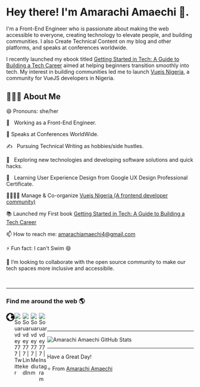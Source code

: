 

<!--
**amycruz97/amycruz97** is a ✨ _special_ ✨ repository because its `README.md` (this file) appears on your GitHub profile.

Here are some ideas to get you started:

- 🔭 I’m currently working on ...
- 🌱 I’m currently learning ...
- 👯 I’m looking to collaborate on ...
- 🤔 I’m looking for help with ...
- 💬 Ask me about ...
- 📫 How to reach me: ...
- 😄 Pronouns: ...
- ⚡ Fun fact: ...
-->

<h1> Hey there! I'm Amarachi Amaechi 👋.</h1>

I'm a Front-End Engineer who is passionate about making the web accessible to everyone, creating technology to elevate people, and building communities.
I also Create Technical Content on my blog and other platforms, and speaks at conferences worldwide. <br>

I recently launched my ebook titled [Getting Started in Tech: A Guide to Building a Tech Career](https://gumroad.com/l/gswtebook) aimed at helping beginners transition smoothly into tech. My interest in building communities led me to launch [Vuejs Nigeria](https://twitter.com/vuejsNg), a community for VueJS developers in Nigeria.
 


<h2> 👩🏽‍💻 About Me </h3>


😄 Pronouns: she/her

💼 &nbsp; Working as a Front-End Engineer.

:microphone: Speaks at Conferences WorldWide.

✍️ &nbsp; Pursuing Technical  Writing as hobbies/side hustles.
 
🤔 &nbsp; Exploring new technologies and developing software solutions and quick hacks.

🌱 &nbsp; Learning User Experience Design from Google UX Design Professional Certificate.

👨‍👩‍👧‍👧  Manage & Co-organize [Vuejs Nigeria (A frontend developer community)](https://twitter.com/vuejsNg)

:books: Launched my First book [Getting Started in Tech: A Guide to Building a Tech Career](https://gumroad.com/l/gswtebook)

📫 How to reach me: [amarachiamaechi4@gmail.com](mailto:amarachiamaechi4@gmail.com)
 
⚡ Fun fact: I can't Swim :smile:

👯 I’m looking to collaborate with the open source community to make our tech spaces more inclusive and accessibile.


<br/>

---

<h3> Find me around the web 🌎 </h3>

[<img align="left" alt="Souarvdey777" width="22px" src="https://raw.githubusercontent.com/iconic/open-iconic/master/svg/globe.svg" />][website]
[<img align="left" alt="Souarvdey777 | Twitter" width="22px" src="https://cdn.jsdelivr.net/npm/simple-icons@v3/icons/twitter.svg" />][twitter]
[<img align="left" alt="Souarvdey777 | LinkedIn" width="22px" src="https://cdn.jsdelivr.net/npm/simple-icons@v3/icons/linkedin.svg" />][linkedin]
[<img align="left" alt="Souarvdey777 | Medium" width="22px" src="https://cdn.jsdelivr.net/npm/simple-icons@v3/icons/medium.svg" />][medium]
[<img align="left" alt="Souarvdey777 | Instagram" width="22px" src="https://cdn.jsdelivr.net/npm/simple-icons@v3/icons/instagram.svg" />][instagram]

<br/>

[website]: http://amarachiamaechi.com/
[twitter]: https://twitter.com/AmarachiAmaechi
[linkedin]: https://www.linkedin.com/in/amaechi-amarachi/
[medium]: https://medium.com/@amaechiamarachi/
[instagram]: https://www.instagram.com/amycruz_97/

<br>

---

![Amarachi Amaechi GitHub Stats](https://github-readme-stats.vercel.app/api?username=amycruz97&hide=["stars"]&show_icons=true)

---

Have a Great Day!

⭐️ From [Amarachi Amaechi](https://github.com/97)
